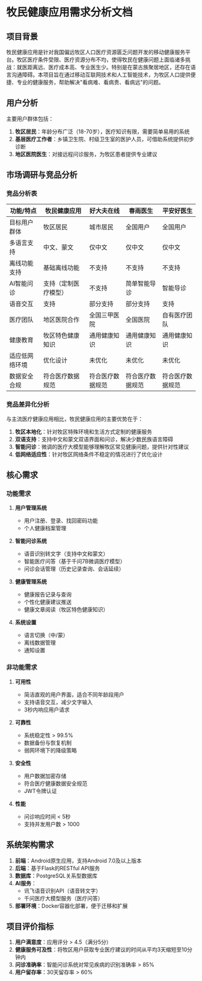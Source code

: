 # 牧民健康应用需求分析文档

## 项目背景

牧民健康应用是针对我国偏远牧区人口医疗资源匮乏问题开发的移动健康服务平台。牧区医疗条件受限、医疗资源分布不均，使得牧民在健康问题上面临诸多挑战：就医距离远、医疗成本高、专业医生少。特别是在蒙古族聚居地区，还存在语言沟通障碍。本项目旨在通过移动互联网技术和人工智能技术，为牧区人口提供便捷、专业的健康服务，帮助解决"看病难、看病贵、看病远"的问题。

## 用户分析

主要用户群体包括：
1. **牧区居民**：年龄分布广泛（18-70岁），医疗知识有限，需要简单易用的系统
2. **基层医疗工作者**：乡镇卫生院、村级卫生室的医护人员，可借助系统提供初步诊断
3. **地区医院医生**：对接远程问诊服务，为牧区患者提供专业建议

## 市场调研与竞品分析

### 竞品分析表

| 功能/特点 | 牧民健康应用 | 好大夫在线 | 春雨医生 | 平安好医生 |
|---------|------------|----------|----------|----------|
| 目标用户群体 | 牧区居民 | 城市居民 | 全国用户 | 全国用户 |
| 多语言支持 | 中文、蒙文 | 仅中文 | 仅中文 | 仅中文 |
| 离线功能支持 | 基础离线功能 | 不支持 | 不支持 | 不支持 |
| AI智能问诊 | 支持（定制医疗模型） | 不支持 | 简单智能导诊 | 智能导诊 |
| 语音交互 | 支持 | 部分支持 | 部分支持 | 支持 |
| 医疗团队 | 地区医院合作 | 全国三甲医院 | 全国医院 | 自有医疗团队 |
| 健康教育 | 牧区特色健康知识 | 通用健康知识 | 通用健康知识 | 通用健康知识 |
| 适应低网络环境 | 优化设计 | 未优化 | 未优化 | 未优化 |
| 数据安全合规 | 符合医疗数据规范 | 符合医疗数据规范 | 符合医疗数据规范 | 符合医疗数据规范 |

### 竞品差异化分析

与主流医疗健康应用相比，牧民健康应用的主要优势在于：

1. **牧区本地化**：针对牧区特殊环境和生活方式定制的健康服务
2. **双语支持**：支持中文和蒙文双语界面和问诊，解决少数民族语言障碍
3. **智能问诊**：微调的医疗大模型能够理解牧区常见健康问题，提供针对性建议
4. **低网络适应性**：针对牧区网络条件不稳定的情况进行了优化设计

## 核心需求

### 功能需求

1. **用户管理系统**
   - 用户注册、登录、找回密码功能
   - 个人健康档案管理

2. **智能问诊系统**
   - 语音识别转文字（支持中文和蒙文）
   - 智能医疗问答（基于千问7B微调医疗模型）
   - 问诊会话管理（历史记录查询、会话延续）

3. **健康管理系统**
   - 健康报告记录与查询
   - 个性化健康建议推送
   - 健康文章阅读（牧区特色健康知识）

4. **系统设置**
   - 语言切换（中/蒙）
   - 离线数据管理
   - 通知设置

### 非功能需求

1. **可用性**
   - 简洁直观的用户界面，适合不同年龄段用户
   - 支持语音交互，减少文字输入
   - 3秒内响应用户请求

2. **可靠性**
   - 系统稳定性 > 99.5%
   - 数据备份与恢复机制
   - 弱网环境下的降级策略

3. **安全性**
   - 用户数据加密存储
   - 符合医疗健康数据安全规范
   - JWT令牌认证

4. **性能**
   - 问诊响应时间 < 5秒
   - 支持并发用户数 > 1000

## 系统架构需求

1. **前端**：Android原生应用，支持Android 7.0及以上版本
2. **后端**：基于Flask的RESTful API服务
3. **数据库**：PostgreSQL关系型数据库
4. **AI服务**：
   - 讯飞语音识别API（语音转文字）
   - 千问医疗大模型服务（医疗问答）
5. **部署环境**：Docker容器化部署，便于迁移和扩展

## 项目评价指标

1. **用户满意度**：应用评分 > 4.5（满分5分）
2. **健康服务可及性**：将牧区用户获取专业医疗建议的时间从平均3天缩短至10分钟内
3. **问诊准确率**：智能问诊系统对常见疾病的识别准确率 > 85%
4. **用户留存率**：30天留存率 > 60% 